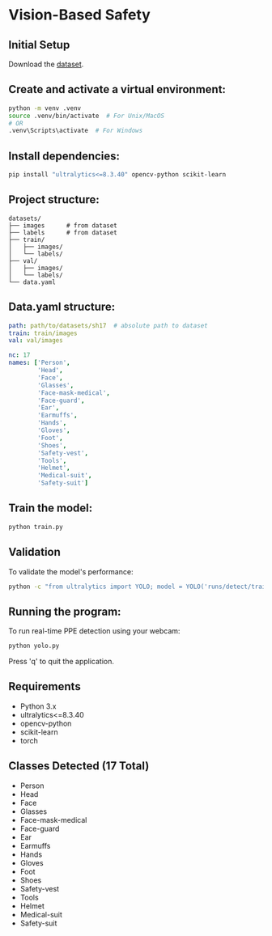 # Vision-Based Safety

## Initial Setup
Download the [dataset](https://www.kaggle.com/datasets/mugheesahmad/sh17-dataset-for-ppe-detection/data). 

## Create and activate a virtual environment:

```bash
python -m venv .venv
source .venv/bin/activate  # For Unix/MacOS
# OR
.venv\Scripts\activate  # For Windows
```

## Install dependencies:

```bash
pip install "ultralytics<=8.3.40" opencv-python scikit-learn
```

## Project structure:

```text
datasets/
├── images      # from dataset
├── labels      # from dataset
├── train/
│   ├── images/
│   └── labels/
├── val/
│   ├── images/
│   └── labels/
└── data.yaml
```

## Data.yaml structure:

```yaml
path: path/to/datasets/sh17  # absolute path to dataset
train: train/images
val: val/images

nc: 17
names: ['Person', 
        'Head', 
        'Face', 
        'Glasses', 
        'Face-mask-medical', 
        'Face-guard', 
        'Ear', 
        'Earmuffs', 
        'Hands', 
        'Gloves', 
        'Foot', 
        'Shoes', 
        'Safety-vest', 
        'Tools', 
        'Helmet', 
        'Medical-suit', 
        'Safety-suit']
```

## Train the model:

```bash
python train.py
```

## Validation
To validate the model's performance:

```bash
python -c "from ultralytics import YOLO; model = YOLO('runs/detect/train/weights/best.pt'); model.val()"
```

## Running the program:
To run real-time PPE detection using your webcam:

```bash
python yolo.py
```
Press 'q' to quit the application.

## Requirements
- Python 3.x
- ultralytics<=8.3.40
- opencv-python
- scikit-learn
- torch

## Classes Detected (17 Total)
- Person
- Head
- Face
- Glasses
- Face-mask-medical
- Face-guard
- Ear
- Earmuffs
- Hands
- Gloves
- Foot
- Shoes
- Safety-vest
- Tools
- Helmet
- Medical-suit
- Safety-suit